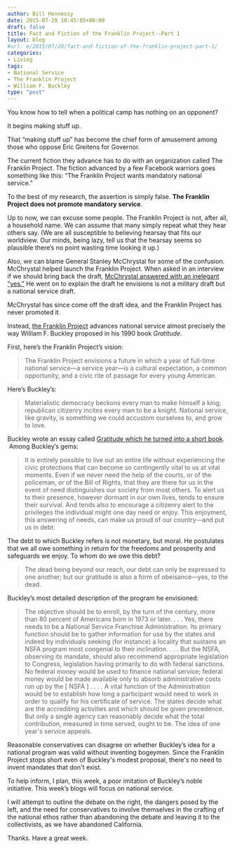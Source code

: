 ```yaml
---
author: Bill Hennessy
date: 2015-07-20 10:45:05+00:00
draft: false
title: Fact and Fiction of the Franklin Project--Part 1
layout: blog
#url: e/2015/07/20/fact-and-fiction-of-the-franklin-project-part-1/
categories:
- Living
tags:
- National Service
- The Franklin Project
- William F. Buckley
type: "post"
---
```


You know how to tell when a political camp has nothing on an opponent?

It begins making stuff up.

That “making stuff up” has become the chief form of amusement among those who oppose Eric Greitens for Governor.

The current fiction they advance has to do with an organization called The Franklin Project. The fiction advanced by a few Facebook warriors goes something like this: “The Franklin Project wants mandatory national service.”

To the best of my research, the assertion is simply false. **The Franklin Project does not promote mandatory service**.

Up to now, we can excuse some people. The Franklin Project is not, after all, a household name. We can assume that many simply repeat what they hear others say. (We are all susceptible to believing hearsay that fits our worldview. Our minds, being lazy, tell us that the hearsay seems so plausible there’s no point wasting time looking it up.)

Also, we can blame General Stanley McChrystal for some of the confusion. McChrystal helped launch the Franklin Project. When asked in an interview if we should bring back the draft, [McChrystal answered with an inelegant “yes.”](https://www.businessinsider.com/stanley-mcchrystal-national-service-2015-1?op=1) He went on to explain the draft he envisions is not a military draft but a national service draft.

McChrystal has since come off the draft idea, and the Franklin Project has never promoted it.

Instead, [the Franklin Project](https://www.franklinproject.org) advances national service almost precisely the way William F. Buckley proposed in his 1990 book _Gratitude_.

First, here’s the Franklin Project’s vision:



> The Franklin Project envisions a future in which a year of full-time national service—a service year—is a cultural expectation, a common opportunity, and a civic rite of passage for every young American.



Here’s Buckley’s:



> Materialistic democracy beckons every man to make himself a king; republican citizenry incites every man to be a knight. National service, like gravity, is something we could accustom ourselves to, and grow to love.



Buckley wrote an essay called [Gratitude which he turned into a short book](https://amzn.to/1CIvlOB).  Among Buckley’s gems:



> It is entirely possible to live out an entire life without experiencing the civic protections that can become so contingently vital to us at vital moments. Even if we never need the help of the courts, or of the policeman, or of the Bill of Rights, that they are there for us in the event of need distinguishes our society from most others. To alert us to their presence, however dormant in our own lives, tends to ensure their survival. And tends also to encourage a citizenry alert to the privileges the individual might one day need or enjoy. This enjoyment, this answering of needs, can make us proud of our country—and put us in debt.



The debt to which Buckley refers is not monetary, but moral. He postulates that we all owe something in return for the freedoms and prosperity and safeguards we enjoy. To whom do we owe this debt?



> The dead being beyond our reach, our debt can only be expressed to one another; but our gratitude is also a form of obeisance—yes, to the dead.



Buckley’s most detailed description of the program he envisioned:



> The objective should be to enroll, by the turn of the century, more than 80 percent of Americans born in 1973 or later. . . . Yes, there needs to be a National Service Franchise Administration. Its primary function should be to gather information for use by the states and indeed by individuals seeking (for instance) a locality that sustains an NSFA program most congenial to their inclination. . . . But the NSFA, observing its mandate, should also recommend appropriate legislation to Congress, legislation having primarily to do with federal sanctions. No federal money would be used to finance national service; federal money would be made available only to absorb administrative costs run up by the [ NSFA ] . . . . A vital function of the Administration would be to establish how long a participant would need to work in order to qualify for his certificate of service. The states decide what are the accrediting activities and which should be given precedence. But only a single agency can reasonably decide what the total contribution, measured in time served, ought to be. The idea of one year's service appeals.



Reasonable conservatives can disagree on whether Buckley’s idea for a national program was valid without inventing bogeymen. Since the Franklin Project stops short even of Buckley's modest proposal, there's no need to invent mandates that don't exist.

To help inform, I plan, this week, a poor imitation of Buckley’s noble initiative. This week’s blogs will focus on national service.

I will attempt to outline the debate on the right, the dangers posed by the left, and the need for conservatives to involve themselves in the crafting of the national ethos rather than abandoning the debate and leaving it to the collectivists, as we have abandoned California.

Thanks. Have a great week.
